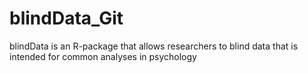 # blindData_Git
 blindData is an R-package that allows researchers to blind data that is intended for common analyses in psychology
